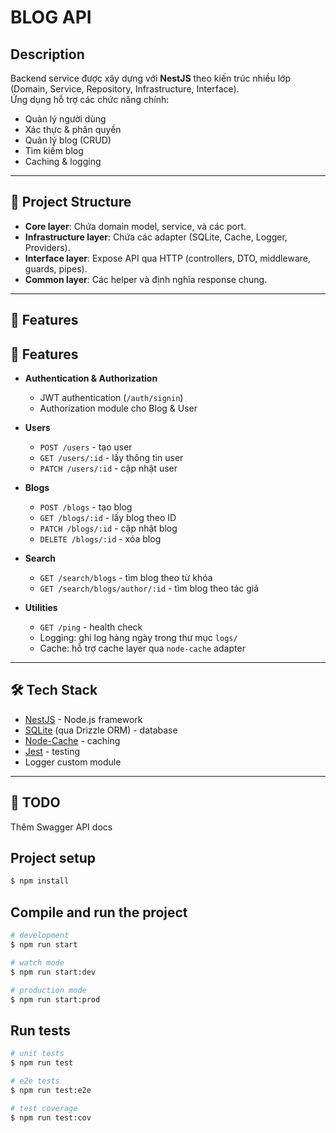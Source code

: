 # BLOG API

## Description

Backend service được xây dựng với **NestJS** theo kiến trúc nhiều lớp (Domain, Service, Repository, Infrastructure, Interface).  
Ứng dụng hỗ trợ các chức năng chính:

- Quản lý người dùng
- Xác thực & phân quyền
- Quản lý blog (CRUD)
- Tìm kiếm blog
- Caching & logging

---

## 📂 Project Structure

- **Core layer**: Chứa domain model, service, và các port.
- **Infrastructure layer**: Chứa các adapter (SQLite, Cache, Logger, Providers).
- **Interface layer**: Expose API qua HTTP (controllers, DTO, middleware, guards, pipes).
- **Common layer**: Các helper và định nghĩa response chung.

---

## 🚀 Features

## 🚀 Features

- **Authentication & Authorization**
    - JWT authentication (`/auth/signin`)
    - Authorization module cho Blog & User

- **Users**
    - `POST /users` - tạo user
    - `GET /users/:id` - lấy thông tin user
    - `PATCH /users/:id` - cập nhật user

- **Blogs**
    - `POST /blogs` - tạo blog
    - `GET /blogs/:id` - lấy blog theo ID
    - `PATCH /blogs/:id` - cập nhật blog
    - `DELETE /blogs/:id` - xóa blog

- **Search**
    - `GET /search/blogs` - tìm blog theo từ khóa
    - `GET /search/blogs/author/:id` - tìm blog theo tác giả

- **Utilities**
    - `GET /ping` - health check
    - Logging: ghi log hàng ngày trong thư mục `logs/`
    - Cache: hỗ trợ cache layer qua `node-cache` adapter

---

## 🛠️ Tech Stack

- [NestJS](https://nestjs.com/) - Node.js framework
- [SQLite](https://www.sqlite.org/) (qua Drizzle ORM) - database
- [Node-Cache](https://github.com/node-cache/node-cache) - caching
- [Jest](https://jestjs.io/) - testing
- Logger custom module

---

## 📌 TODO

Thêm Swagger API docs

## Project setup

```bash
$ npm install
```

## Compile and run the project

```bash
# development
$ npm run start

# watch mode
$ npm run start:dev

# production mode
$ npm run start:prod
```

## Run tests

```bash
# unit tests
$ npm run test

# e2e tests
$ npm run test:e2e

# test coverage
$ npm run test:cov
```
